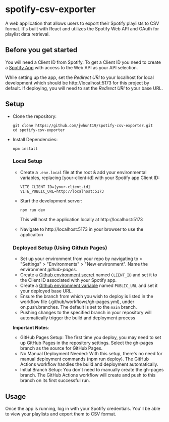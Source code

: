# spotify-csv-exporter
A web application that allows users to export their Spotify playlists to CSV format. It's built with React and utilizes the Spotify Web API and OAuth for playlist data retrieval.

## Before you get started  
You will need a Client ID from Spotify. To get a Client ID you need to create a [Spotify App](https://developer.spotify.com/documentation/web-api/concepts/apps) with access to the Web API as your API selection.  

While setting up the app, set the *Redirect URI* to your localhost for local development which should be http://localhost:5173 for this project by default. If deploying, you will need to set the *Redirect URI* to your base URL.

## Setup

- Clone the repository:
  ```
  git clone https://github.com/jwhunt19/spotify-csv-exporter.git
  cd spotify-csv-exporter
  ```

- Install Dependencies:
  ```
  npm install
  ```  

  ### **Local Setup**
  - Create a `.env.local` file at the root & add your environmental variables, replacing [your-client-id] with your Spotify app Client ID:
    
     ```
    VITE_CLIENT_ID=[your-client-id]
    VITE_PUBLIC_URL=http://localhost:5173
    ```
  - Start the development server:
    ```
    npm run dev
    ```
    This will host the application locally at http://localhost:5173
    
  - Navigate to http://localhost:5173 in your browser to use the applicaiton

  ### **Deployed Setup** (Using Github Pages)
  - Set up your environment from your repo by navigating to > "Settings" > "Environments" > "New environment". Name the environment *github-pages*.     
  - Create a [Github environment secret](https://docs.github.com/en/actions/security-guides/using-secrets-in-github-actions) named `CLIENT_ID` and set it to the Client ID associated with your Spotify app.
  - Create a [Github environment variable](https://docs.github.com/en/actions/learn-github-actions/variables) named `PUBLIC_URL` and set it your deployed base URL.
  - Ensure the branch from which you wish to deploy is listed in the workflow file (.github/workflows/gh-pages.yml), under on.push.branches. The default is set to the `main` branch.
  - Pushing changes to the specified branch in your repository will automatically trigger the build and deployment process
 
  **Important Notes**:
  - GitHub Pages Setup: The first time you deploy, you may need to set up GitHub Pages in the repository settings. Select the gh-pages branch as the source for GitHub Pages.
  - No Manual Deployment Needed: With this setup, there's no need for manual deployment commands (npm run deploy). The GitHub Actions workflow handles the build and deployment automatically.
  - Initial Branch Setup: You don't need to manually create the gh-pages branch. The GitHub Actions workflow will create and push to this branch on its first successful run.
  

## Usage
Once the app is running, log in with your Spotify credentials. You'll be able to view your playlists and export them to CSV format.
